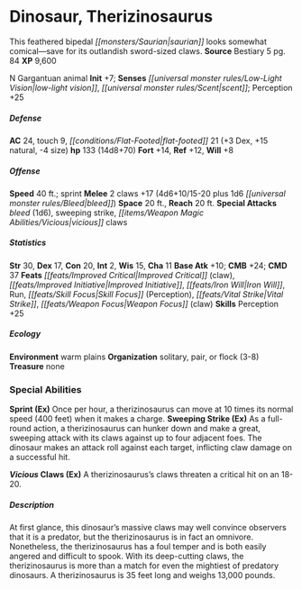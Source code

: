 ﻿---
cssclass: [monsters]
title1: Dinosaur, Therizinosaurus
desc_short: This feathered bipedal saurian looks somewhat comical-save for its outlandish
  sword-sized claws.
title2: Therizinosaurus
CR: 10
sources:
- name: Bestiary 5
  page: 84
  link: http://paizo.com/products/btpy9g9x?Pathfinder-Roleplaying-Game-Bestiary-5
XP: 9600
alignment: N
size: Gargantuan
type: animal
initiative:
  bonus: 7
senses:
  low-light vision: true
  scent: true
AC:
  AC: 24
  touch: 9
  flat_footed: 21
  components:
    dex: 3
    natural: 15
    size: -4
HP:
  HP: 133
  long: 14d8+70
saves:
  fort: 14
  ref: 12
  will: 8
speeds:
  base: 40
  other_semicolon: sprint
attacks:
  melee:
  - - text: 2 claws +17 (4d6+10/15-20 plus 1d6 bleed)
      entries:
      - - damage: 4d6+10
          crit_range: 15-20
        - damage: 1d6
          type: bleed
      count: 2
      attack: claws
      bonus:
      - 17
  special:
  - bleed (1d6)
  - sweeping strike
  - vicious claws
space: 20
reach: 20
ability_scores:
  STR: 30
  DEX: 17
  CON: 20
  INT: 2
  WIS: 15
  CHA: 11
BAB: 10
CMB: 24
CMD: 37
feats:
- name: Improved Critical (claw)
- name: Improved Initiative
- name: Iron Will
- name: Run
- name: Skill Focus (Perception)
- name: Vital Strike
- name: Weapon Focus (claw)
skills:
  Perception: 25
ecology:
  environment: warm plains
  organization: solitary, pair, or flock (3-8)
  treasure_type: none
special_abilities:
  Sprint (Ex): Once per hour, a therizinosaurus can move at 10 times its normal speed
    (400 feet) when it makes a charge.
  Sweeping Strike (Ex): As a full-round action, a therizinosaurus can hunker down
    and make a great, sweeping attack with its claws against up to four adjacent foes.
    The dinosaur makes an attack roll against each target, inflicting claw damage
    on a successful hit.
  Vicious Claws (Ex): A therizinosaurus's claws threaten a critical hit on an 18-20.
desc_long: At first glance, this dinosaur's massive claws may well convince observers
  that it is a predator, but the therizinosaurus is in fact an omnivore. Nonetheless,
  the therizinosaurus has a foul temper and is both easily angered and difficult to
  spook. With its deep-cutting claws, the therizinosaurus is more than a match for
  even the mightiest of predatory dinosaurs. A therizinosaurus is 35 feet long and
  weighs 13,000 pounds.

---

# Dinosaur, Therizinosaurus
This feathered bipedal _[[monsters/Saurian|saurian]]_ looks somewhat comical—save for its outlandish sword-sized claws.
**Source** Bestiary 5 pg. 84
**XP** 9,600

N Gargantuan animal
**Init** +7; **Senses** _[[universal monster rules/Low-Light Vision|low-light vision]]_, _[[universal monster rules/Scent|scent]]_; Perception +25

##### Defense

**AC** 24, touch 9, _[[conditions/Flat-Footed|flat-footed]]_ 21 (+3 Dex, +15 natural, -4 size)
**hp** 133 (14d8+70)
**Fort** +14, **Ref** +12, **Will** +8

##### Offense
**Speed** 40 ft.; sprint
**Melee** 2 claws +17 (4d6+10/15-20 plus 1d6 _[[universal monster rules/Bleed|bleed]]_)
**Space** 20 ft., **Reach** 20 ft.
**Special Attacks** _bleed_ (1d6), sweeping strike, _[[items/Weapon Magic Abilities/Vicious|vicious]]_ claws

##### Statistics
**Str** 30, **Dex** 17, **Con** 20, **Int** 2, **Wis** 15, **Cha** 11
**Base Atk** +10; **CMB** +24; **CMD** 37
**Feats** _[[feats/Improved Critical|Improved Critical]]_ (claw), _[[feats/Improved Initiative|Improved Initiative]]_, _[[feats/Iron Will|Iron Will]]_, Run, _[[feats/Skill Focus|Skill Focus]]_ (Perception), _[[feats/Vital Strike|Vital Strike]]_, _[[feats/Weapon Focus|Weapon Focus]]_ (claw)
**Skills** Perception +25

##### Ecology

**Environment** warm plains
**Organization** solitary, pair, or flock (3-8)
**Treasure** none

### Special Abilities
**Sprint (Ex)** Once per hour, a therizinosaurus can move at 10 times its normal speed (400 feet) when it makes a charge.
**Sweeping Strike (Ex)** As a full-round action, a therizinosaurus can hunker down and make a great, sweeping attack with its claws against up to four adjacent foes. The dinosaur makes an attack roll against each target, inflicting claw damage on a successful hit.

**_Vicious_ Claws (Ex)** A therizinosaurus’s claws threaten a critical hit on an 18-20.

##### Description

At first glance, this dinosaur’s massive claws may well convince observers that it is a predator, but the therizinosaurus is in fact an omnivore. Nonetheless, the therizinosaurus has a foul temper and is both easily angered and difficult to spook. With its deep-cutting claws, the therizinosaurus is more than a match for even the mightiest of predatory dinosaurs. A therizinosaurus is 35 feet long and weighs 13,000 pounds.